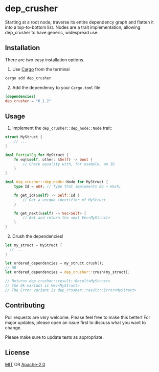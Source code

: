 # dep_crusher

Starting at a root node, traverse its entire dependency graph and flatten it into a top-to-bottom list. Nodes are a trait implementation, allowing dep_crusher to have generic, widespread use.

## Installation

There are two easy installation options.

1. Use [Cargo](https://doc.rust-lang.org/cargo/getting-started/installation.html) from the terminal

```bash
cargo add dep_crusher
```

2. Add the dependency to your `Cargo.toml` file

```toml
[dependencies]
dep_crusher = "0.1.2"
```

## Usage

1. Implement the `dep_crusher::dep_node::Node` trait:

```rust
struct MyStruct {
    // ...
}

impl PartialEq for MyStruct {
    fn eq(&self, other: &Self) -> bool {
        // Check equality with, for example, an ID
    }
}

impl dep_crusher::dep_node::Node for MyStruct {
    type Id = u64; // Type that implements Eq + Hash;

    fn get_id(&self) -> Self::Id {
        // Get a unique identifier of MyStruct
    }

    fn get_next(&self) -> Vec<Self> {
        // Get and return the next Vec<MyStruct>
    }
}
```

2. Crush the dependencies!

```rust
let my_struct = MyStruct {
  // ...
}

let ordered_dependencies = my_struct.crush();
// OR
let ordered_dependencies = dep_crusher::crush(my_struct);

// Returns dep_crusher::result::Result<MyStruct>
// The Ok variant is Vec<MyStruct>
// The Error variant is dep_crusher::result::Error<MyStruct>
```

## Contributing

Pull requests are very welcome. Please feel free to make this better! For major updates, please open an issue first to discuss what you want to change.

Please make sure to update tests as appropriate.

## License

[MIT](https://choosealicense.com/licenses/mit/)
OR
[Apache-2.0](https://choosealicense.com/licenses/apache-2.0/)
